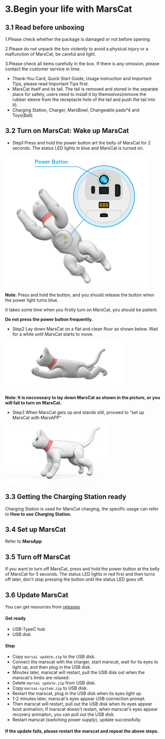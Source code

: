 # 3.Begin your life with MarsCat

## 3.1 Read before unboxing

1.Please check whether the package is damaged or not before opening

2.Please do not unpack the box violently to avoid a physical injury or a malfunction of MarsCat, be careful and light.

3.Please check all items carefully in the box. If there is any omission, please contact the customer service in time.

- Thank-You Card, Quick Start Guide, Usage instruction and Important Tips, please read Important Tips first.
- MarsCat itself and its tail. The tail is removed and stored in the separate place for safety, users need to install it by themselves(remove the rubber sleeve from the receptacle hole of the tail and push the tail into it).
- Charging Station, Charger, MarsBowl, Changeable pads\*4 and Toys(Ball)

## 3.2 Turn on MarsCat: Wake up MarsCat

- Step1 Press and hold the power button art the belly of MarsCat for 2 seconds. The status LED lights in blue and MarsCat is turned on.

![](..\image\MarsCat_demo\1619491302215.png)

**Note:** Press and hold the button, and you should release the button when the power light turns blue. 

It takes some time when you firstly turn on MarsCat, you should be patient.

**Do not press the power button frequently.**

- Step2 Lay down MarsCat on a flat and clean floor as shown below. Wait for a while until MarsCat starts to move.

![](..\image\MarsCat_demo\1619491325900.png)

**Note: It is neccessary to lay down MarsCat as shown in the picture, or you will fail to turn on MarsCat.**

- Step3 When MarsCat gets up and stands still, proceed to “set up MarsCat with MarsAPP”

![](..\image\MarsCat_demo\1619491344308.png)

## 3.3 Getting the Charging Station ready

Charging Station is used for MarsCat charging, the specific usage can refer to **How to use Charging Station.**

## 3.4 Set up MarsCat

Refer to **MarsApp**

## 3.5 Turn off MarsCat

If you want to turn off MarsCat, press and hold the power button at the belly of MarsCat for 5 seconds. The status LED lights in red first and then turns off later, don't stop pressing the button until the status LED goes off.

## 3.6 Update MarsCat
You can get resources from [releases](https://github.com/elephantrobotics/MarsCat_Update/releases)

#### Get ready
- USB-TypeC hub
- USB disk

#### Step
- Copy `marsai update.zip` to the USB disk.
- Connect the marscat with the charger, start marscat, wait for its eyes to light up, and then plug in the USB disk.
- Minutes later, marscat will restart, pull the USB disk out when the marscat's limbs are relaxed.
- Delete `marsai update.zip` from USB disk.
- Copy `marsai-system.zip` to USB disk.
- Restart the marscat, plug in the USB disk when its eyes light up.
- 1-2 minutes later, marscat's eyes appear USB connection prompt.
- Then marscat will restart, pull out the USB disk when its eyes appear boot animation; If marscat doesn't restart, when marscat's eyes appear recovery animation, you can pull out the USB disk.
- Restart marscat (switching power supply), update successfully.


#### If the update fails, please restart the marscat and repeat the above steps.
